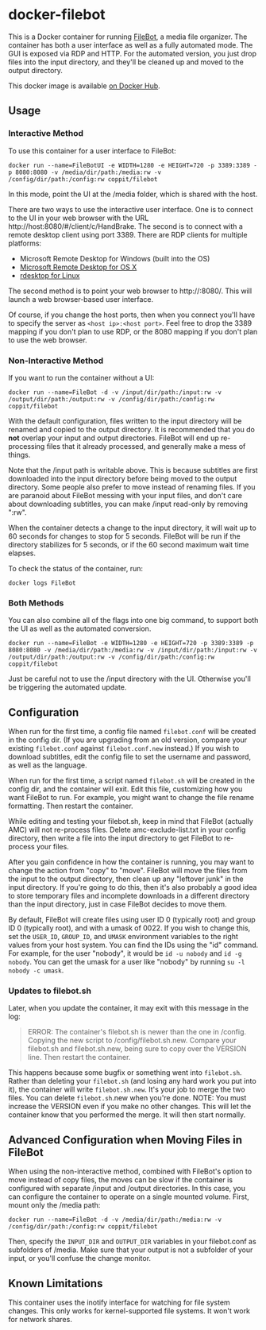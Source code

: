 # docker-filebot

This is a Docker container for running [FileBot](http://www.filebot.net/), a media file organizer. The container has both a user interface as well as a fully automated mode. The GUI is exposed via RDP and HTTP. For the automated version, you just drop files into the input directory, and they'll be cleaned up and moved to the output directory.

This docker image is available [on Docker Hub](https://hub.docker.com/r/coppit/filebot/).

## Usage

### Interactive Method

To use this container for a user interface to FileBot:

`docker run --name=FileBotUI -e WIDTH=1280 -e HEIGHT=720 -p 3389:3389 -p 8080:8080 -v /media/dir/path:/media:rw -v /config/dir/path:/config:rw coppit/filebot`

In this mode, point the UI at the /media folder, which is shared with the host.

There are two ways to use the interactive user interface. One is to connect to the UI in your web browser with the URL http://host:8080/#/client/c/HandBrake. The second is to connect with a remote desktop client using port 3389. There are RDP clients for multiple platforms:

* Microsoft Remote Desktop for Windows (built into the OS)
* [Microsoft Remote Desktop for OS X](https://itunes.apple.com/us/app/microsoft-remote-desktop/id715768417?mt=12)
* [rdesktop for Linux](http://www.rdesktop.org/)

The second method is to point your web browser to http://<your docker host>:8080/. This will launch a web browser-based user interface.

Of course, if you change the host ports, then when you connect you'll have to specify the server as `<host ip>:<host port>`. Feel free to drop the 3389 mapping if you don't plan to use RDP, or the 8080 mapping if you don't plan to use the web browser.  

### Non-Interactive Method

If you want to run the container without a UI:

`docker run --name=FileBot -d -v /input/dir/path:/input:rw -v /output/dir/path:/output:rw -v /config/dir/path:/config:rw coppit/filebot`

With the default configuration, files written to the input directory will be renamed and copied to the output directory.  It is recommended that you do **not** overlap your input and output directories. FileBot will end up re-processing files that it already processed, and generally make a mess of things.

Note that the /input path is writable above. This is because subtitles are first downloaded into the input directory before being moved to the output directory. Some people also prefer to move instead of renaming files. If you are paranoid about FileBot messing with your input files, and don't care about downloading subtitles, you can make /input read-only by removing ":rw".

When the container detects a change to the input directory, it will wait up to 60 seconds for changes to stop for 5 seconds. FileBot will be run if the directory stabilizes for 5 seconds, or if the 60 second maximum wait time elapses.

To check the status of the container, run:

`docker logs FileBot`

### Both Methods

You can also combine all of the flags into one big command, to support both the UI as well as the automated conversion.

`docker run --name=FileBot -e WIDTH=1280 -e HEIGHT=720 -p 3389:3389 -p 8080:8080 -v /media/dir/path:/media:rw -v /input/dir/path:/input:rw -v /output/dir/path:/output:rw -v /config/dir/path:/config:rw coppit/filebot`

Just be careful not to use the /input directory with the UI. Otherwise you'll be triggering the automated update.

## Configuration

When run for the first time, a config file named `filebot.conf` will be created in the config dir. (If you are upgrading from an old version, compare your existing `filebot.conf` against `filebot.conf.new` instead.) If you wish to download subtitles, edit the config file to set the username and password, as well as the language.

When run for the first time, a script named `filebot.sh` will be created in the config dir, and the container will exit.  Edit this file, customizing how you want FileBot to run. For example, you might want to change the file rename formatting. Then restart the container.

While editing and testing your filebot.sh, keep in mind that FileBot (actually AMC) will not re-process files. Delete amc-exclude-list.txt in your config directory, then write a file into the input directory to get FileBot to re-process your files.

After you gain confidence in how the container is running, you may want to change the action from "copy" to "move".  FileBot will move the files from the input to the output directory, then clean up any "leftover junk" in the input directory. If you're going to do this, then it's also probably a good idea to store temporary files and incomplete downloads in a different directory than the input directory, just in case FileBot decides to move them.

By default, FileBot will create files using user ID 0 (typically root) and group ID 0 (typically root), and with a umask of 0022. If you wish to change this, set the `USER_ID`, `GROUP_ID`, and `UMASK` environment variables to the right values from your host system. You can find the IDs using the "id" command. For example, for the user "nobody", it would be `id -u nobody` and `id -g nobody`. You can get the umask for a user like "nobody" by running `su -l nobody -c umask`.

### Updates to filebot.sh

Later, when you update the container, it may exit with this message in the log:

> ERROR: The container's filebot.sh is newer than the one in /config.
>  Copying the new script to /config/filebot.sh.new.
>  Compare your filebot.sh and filebot.sh.new, being sure to copy over the VERSION line.
>  Then restart the container.

This happens because some bugfix or something went into `filebot.sh`. Rather than deleting your `filebot.sh` (and losing any hard work you put into it), the container will write `filebot.sh.new`. It's your job to merge the two files. You can delete `filebot.sh`.new when you're done. NOTE: You must increase the VERSION even if you make no other changes.  This will let the container know that you performed the merge. It will then start normally.

## Advanced Configuration when Moving Files in FileBot 

When using the non-interactive method, combined with FileBot's option to move instead of copy files, the moves can be slow if the container is configured with separate /input and /output directories. In this case, you can configure the container to operate on a single mounted volume. First, mount only the /media path:

`docker run --name=FileBot -d -v /media/dir/path:/media:rw -v /config/dir/path:/config:rw coppit/filebot`

Then, specify the `INPUT_DIR` and `OUTPUT_DIR` variables in your filebot.conf as subfolders of /media. Make sure that your output is not a subfolder of your input, or you'll confuse the change monitor.

## Known Limitations

This container uses the inotify interface for watching for file system changes. This only works for kernel-supported file systems. It won't work for network shares.
